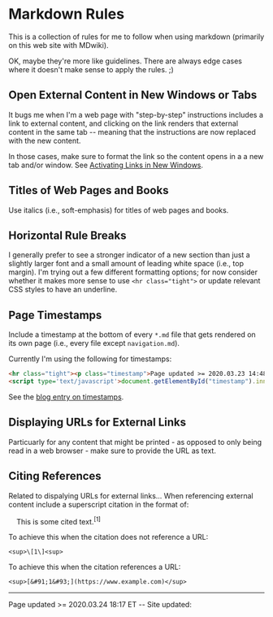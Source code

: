 # Markdown Rules

This is a collection of rules for me to follow when using markdown (primarily on this web site with MDwiki).

OK, maybe they're more like guidelines. There are always edge cases where it doesn't make sense to apply the rules. ;)

## Open External Content in New Windows or Tabs

It bugs me when I'm a web page with "step-by-step" instructions includes a link to external content, and clicking on the link renders that external content in the same tab -- meaning that the instructions are now replaced with the new content.

In those cases, make sure to format the link so the content opens in a a new tab and/or window.  See [Activating Links in New Windows]( /pages/tech_editing/markdown_notes.md#Activating_Links_in_New_Windows).

## Titles of Web Pages and Books

Use italics (i.e., soft-emphasis) for titles of web pages and books.

## Horizontal Rule Breaks

I generally prefer to see a stronger indicator of a new section than just a slightly larger font and a small amount of leading white space (i.e., top margin).  I'm trying out a few different formatting options; for now consider whether it makes more sense to use `<hr class="tight">` or update relevant CSS styles to have an underline.

## Page Timestamps

Include a timestamp at the bottom of every `*.md` file  that gets rendered on its own page (i.e., every file except `navigation.md`).

Currently I'm using the following for timestamps:

```HTML
<hr class="tight"><p class="timestamp">Page updated >= 2020.03.23 14:48 ET -- Site updated: <span id="timestamp"></span></p>
<script type='text/javascript'>document.getElementById("timestamp").innerHTML = Date(document.lastModified);</script>
```

See the [blog entry on timestamps](/pages/blog.md#03/23_-_MDwiki_and_File_Timestamps).

## Displaying URLs for External Links

Particuarly for any content that might be printed - as opposed to only being read in a web browser - make sure to provide the URL as text.

## Citing References

Related to dispalying URLs for external links... When referencing external content include a superscript citation in the format of:

&nbsp;&nbsp;&nbsp;&nbsp;This is some cited text.<sup>\[1\]</sup>

To achieve this when the citation does not reference a URL:

    <sup>\[1\]<sup>
    
To achieve this when the citation references a URL:

    <sup>[&#91;1&#93;](https://www.example.com)</sup>

<hr class="tight"><p class="timestamp">Page updated >= 2020.03.24 18:17 ET -- Site updated: <span id="timestamp"></span></p>
<script type='text/javascript'>document.getElementById("timestamp").innerHTML = Date(document.lastModified);</script>
